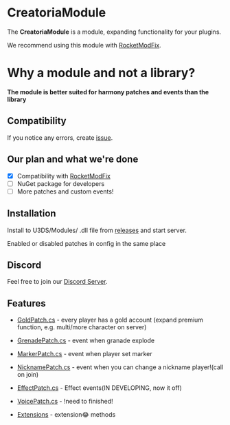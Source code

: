 
# CreatoriaModule

The **CreatoriaModule** is a module, expanding functionality for your plugins.

We recommend using this module with [RocketModFix][rocketmodfix].


# Why a module and not a library?

**The module is better suited for harmony patches and events than the library**

## Compatibility

If you notice any errors, create [issue][issues].

## Our plan and what we're done

- [x] Compatibility with [RocketModFix][rocketmodfix]
- [ ] NuGet package for developers
- [ ] More patches and custom events!

## Installation

Install to U3DS/Modules/ .dll file from [releases][releases] and start server.

Enabled or disabled patches in config in the same place

## Discord

Feel free to join our [Discord Server][discordserver_url].

## Features
- [GoldPatch.cs][GoldPatch] - every player has a gold account (expand premium function, e.g. multi/more character on server)
- [GrenadePatch.cs][GrenadePatch] - event when granade explode
- [MarkerPatch.cs][MarkerPatch] - event when player set marker
- [NicknamePatch.cs][NicknamePatch] - event when you can change a nickname player!(call on join)
- [EffectPatch.cs][EffectPatch] - Effect events(IN DEVELOPING, now it off)
- [VoicePatch.cs][VoicePatch] - !need to finished!

- [Extensions][Extensions] - extension😂 methods

[discordserver_url]: https://discord.gg/RejmMseuXd 
[rocketmodfix]: https://github.com/RocketModFix/RocketModFix
[issues]: https://github.com/DarkerYaroslav/CreatoriaModule/issues
[releases]: https://github.com/DarkerYaroslav/CreatoriaModule/releases
[GoldPatch]: https://github.com/DarkerYaroslav/CreatoriaModule/blob/main/Patches/GoldPatch.cs
[GrenadePatch]: https://github.com/DarkerYaroslav/CreatoriaModule/blob/main/Patches/GrenadePatch.cs
[MarkerPatch]: https://github.com/DarkerYaroslav/CreatoriaModule/blob/main/Patches/MarkerPatch.cs
[NicknamePatch]: https://github.com/DarkerYaroslav/CreatoriaModule/blob/main/Patches/NicknamePatch.cs
[VoicePatch]: https://github.com/DarkerYaroslav/CreatoriaModule/blob/main/Patches/VoicePatch.cs
[EffectPatch]: https://github.com/DarkerYaroslav/CreatoriaModule/blob/main/Patches/EffectPatch.cs
[Extensions]: https://github.com/DarkerYaroslav/CreatoriaModule/tree/main/Extensions
